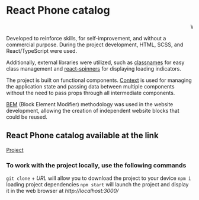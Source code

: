 # React Phone catalog

<marquee behavior="scroll" direction="left" scrollamount="10">WELCOME</marquee>

Developed to reinforce skills, for self-improvement, and without a commercial purpose.
During the project development, HTML, SCSS, and React/TypeScript were used.

Additionally, external libraries were utilized, such as [classnames](https://www.npmjs.com/package/classnames) for easy class management and [react-spinners](https://www.davidhu.io/react-spinners/) for displaying loading indicators.

The project is built on functional components.
[Context](https://legacy.reactjs.org/docs/context.html) is used for managing the application state and passing data between multiple components without the need to pass props through all intermediate components. 

[BEM](https://en.bem.info/) (Block Element Modifier) methodology was used in the website development, allowing the creation of independent website blocks that could be reused.

## React Phone catalog available at the link
[Project](https://olekschernikov.github.io/IPhones-project/#/)

### To work with the project locally, use the following commands
```git clone``` + *URL* will allow you to download the project to your device
```npm i``` loading project dependencies
```npm start``` will launch the project and display it in the web browser at *http://localhost:3000/*
